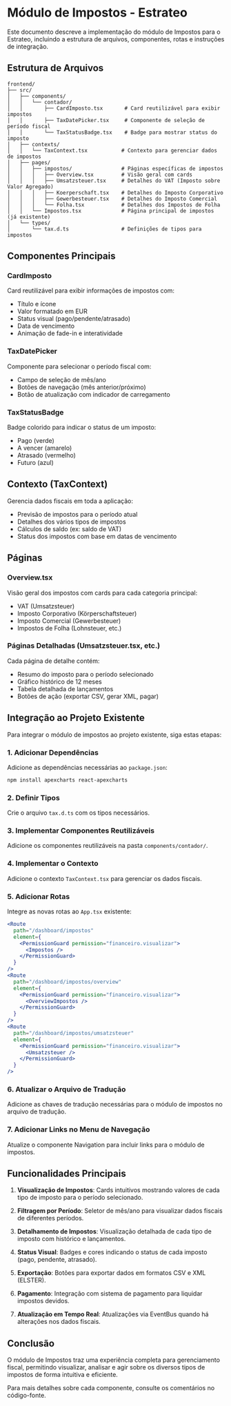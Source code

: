 # Módulo de Impostos - Estrateo

Este documento descreve a implementação do módulo de Impostos para o Estrateo, incluindo a estrutura de arquivos, componentes, rotas e instruções de integração.

## Estrutura de Arquivos

```
frontend/
├── src/
│   ├── components/
│   │   └── contador/
│   │       ├── CardImposto.tsx       # Card reutilizável para exibir impostos
│   │       ├── TaxDatePicker.tsx     # Componente de seleção de período fiscal
│   │       └── TaxStatusBadge.tsx    # Badge para mostrar status do imposto
│   ├── contexts/
│   │   └── TaxContext.tsx           # Contexto para gerenciar dados de impostos
│   ├── pages/
│   │   ├── impostos/                # Páginas específicas de impostos
│   │   │   ├── Overview.tsx         # Visão geral com cards
│   │   │   ├── Umsatzsteuer.tsx     # Detalhes do VAT (Imposto sobre Valor Agregado)
│   │   │   ├── Koerperschaft.tsx    # Detalhes do Imposto Corporativo
│   │   │   ├── Gewerbesteuer.tsx    # Detalhes do Imposto Comercial
│   │   │   └── Folha.tsx            # Detalhes dos Impostos de Folha
│   │   └── Impostos.tsx             # Página principal de impostos (já existente)
│   └── types/
│       └── tax.d.ts                 # Definições de tipos para impostos
```

## Componentes Principais

### CardImposto

Card reutilizável para exibir informações de impostos com:
- Título e ícone
- Valor formatado em EUR
- Status visual (pago/pendente/atrasado)
- Data de vencimento
- Animação de fade-in e interatividade

### TaxDatePicker

Componente para selecionar o período fiscal com:
- Campo de seleção de mês/ano
- Botões de navegação (mês anterior/próximo)
- Botão de atualização com indicador de carregamento

### TaxStatusBadge

Badge colorido para indicar o status de um imposto:
- Pago (verde)
- A vencer (amarelo)
- Atrasado (vermelho)
- Futuro (azul)

## Contexto (TaxContext)

Gerencia dados fiscais em toda a aplicação:
- Previsão de impostos para o período atual
- Detalhes dos vários tipos de impostos
- Cálculos de saldo (ex: saldo de VAT)
- Status dos impostos com base em datas de vencimento

## Páginas

### Overview.tsx

Visão geral dos impostos com cards para cada categoria principal:
- VAT (Umsatzsteuer)
- Imposto Corporativo (Körperschaftsteuer)
- Imposto Comercial (Gewerbesteuer)
- Impostos de Folha (Lohnsteuer, etc.)

### Páginas Detalhadas (Umsatzsteuer.tsx, etc.)

Cada página de detalhe contém:
- Resumo do imposto para o período selecionado
- Gráfico histórico de 12 meses
- Tabela detalhada de lançamentos
- Botões de ação (exportar CSV, gerar XML, pagar)

## Integração ao Projeto Existente

Para integrar o módulo de impostos ao projeto existente, siga estas etapas:

### 1. Adicionar Dependências

Adicione as dependências necessárias ao `package.json`:

```bash
npm install apexcharts react-apexcharts
```

### 2. Definir Tipos

Crie o arquivo `tax.d.ts` com os tipos necessários.

### 3. Implementar Componentes Reutilizáveis

Adicione os componentes reutilizáveis na pasta `components/contador/`.

### 4. Implementar o Contexto

Adicione o contexto `TaxContext.tsx` para gerenciar os dados fiscais.

### 5. Adicionar Rotas

Integre as novas rotas ao `App.tsx` existente:

```jsx
<Route 
  path="/dashboard/impostos" 
  element={
    <PermissionGuard permission="financeiro.visualizar">
      <Impostos />
    </PermissionGuard>
  } 
/>
<Route 
  path="/dashboard/impostos/overview" 
  element={
    <PermissionGuard permission="financeiro.visualizar">
      <OverviewImpostos />
    </PermissionGuard>
  } 
/>
<Route 
  path="/dashboard/impostos/umsatzsteuer" 
  element={
    <PermissionGuard permission="financeiro.visualizar">
      <Umsatzsteuer />
    </PermissionGuard>
  } 
/>
```

### 6. Atualizar o Arquivo de Tradução

Adicione as chaves de tradução necessárias para o módulo de impostos no arquivo de tradução.

### 7. Adicionar Links no Menu de Navegação

Atualize o componente Navigation para incluir links para o módulo de impostos.

## Funcionalidades Principais

1. **Visualização de Impostos**: Cards intuitivos mostrando valores de cada tipo de imposto para o período selecionado.

2. **Filtragem por Período**: Seletor de mês/ano para visualizar dados fiscais de diferentes períodos.

3. **Detalhamento de Impostos**: Visualização detalhada de cada tipo de imposto com histórico e lançamentos.

4. **Status Visual**: Badges e cores indicando o status de cada imposto (pago, pendente, atrasado).

5. **Exportação**: Botões para exportar dados em formatos CSV e XML (ELSTER).

6. **Pagamento**: Integração com sistema de pagamento para liquidar impostos devidos.

7. **Atualização em Tempo Real**: Atualizações via EventBus quando há alterações nos dados fiscais.

## Conclusão

O módulo de Impostos traz uma experiência completa para gerenciamento fiscal, permitindo visualizar, analisar e agir sobre os diversos tipos de impostos de forma intuitiva e eficiente.

Para mais detalhes sobre cada componente, consulte os comentários no código-fonte. 